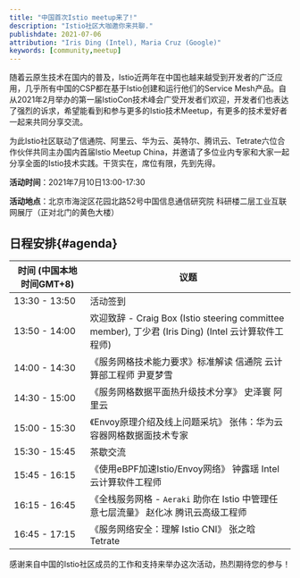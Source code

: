 ```yaml
---
title: "中国首次Istio meetup来了!"
description: "Istio社区大咖邀你来共聊."
publishdate: 2021-07-06
attribution: "Iris Ding (Intel), Maria Cruz (Google)"
keywords: [community,meetup]
---
```


随着云原生技术在国内的普及，Istio近两年在中国也越来越受到开发者的广泛应用，几乎所有中国的CSP都在基于Istio创建和运行他们的Service Mesh产品。自从2021年2月举办的第一届IstioCon技术峰会广受开发者们欢迎，开发者们也表达了强烈的诉求，希望能看到和参与更多的Istio技术Meetup，有更多的技术爱好者一起来共同分享交流。

为此Istio社区联动了信通院、阿里云、华为云、英特尔、腾讯云、Tetrate六位合作伙伴共同主办国内首届Istio Meetup China，并邀请了多位业内专家和大家一起分享全面的Istio技术实践。干货实在，席位有限，先到先得。

**活动时间**：2021年7月10日13:00-17:30

**活动地点**：北京市海淀区花园北路52号中国信息通信研究院 科研楼二层工业互联网展厅（正对北门的黄色大楼）

## 日程安排{#agenda}

| 时间 (中国本地时间GMT+8) | 议题 |
| --- | --- |
| 13:30 - 13:50 | 活动签到 |
| 13:50 - 14:00 | 欢迎致辞 - Craig Box (Istio steering committee member), 丁少君 (Iris Ding) (Intel 云计算软件工程师)|
| 14:00 - 14:30 | 《服务网格技术能力要求》标准解读    信通院 云计算部工程师 尹夏梦雪 |
| 14:30 - 15:00 | 《服务网格数据平面热升级技术分享》  史泽寰 阿里云 |
| 15:00 - 15:30 | 《Envoy原理介绍及线上问题采坑》    张伟：华为云容器网格数据面技术专家 |
| 15:30 - 15:45 | 茶歇交流 |
| 15:45 - 16:15 | 《使用eBPF加速Istio/Envoy网络》  钟露瑶 Intel 云计算软件工程师 |
| 16:15 - 16:45 | 《全栈服务网格 - `Aeraki` 助你在 Istio 中管理任意七层流量》 赵化冰 腾讯云高级工程师 |
| 16:45 - 17:15 | 《服务网络安全：理解 Istio CNI》 张之晗  Tetrate |

感谢来自中国的Istio社区成员的工作和支持来举办这次活动，热烈期待您的参与！
